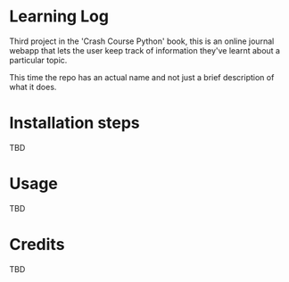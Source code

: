 # Learning Log

Third project in the 'Crash Course Python' book, this is an online journal webapp that lets the user keep track of information they've learnt about a particular topic. 

This time the repo has an actual name and not just a brief description of what it does.

# Installation steps
TBD

# Usage
TBD

# Credits
TBD
